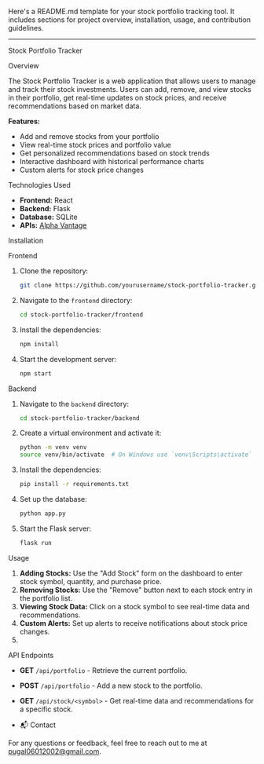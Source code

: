 Here's a README.md template for your stock portfolio tracking tool. It includes sections for project overview, installation, usage, and contribution guidelines.

---

Stock Portfolio Tracker

 Overview

The Stock Portfolio Tracker is a web application that allows users to manage and track their stock investments. Users can add, remove, and view stocks in their portfolio, get real-time updates on stock prices, and receive recommendations based on market data.

**Features:**
- Add and remove stocks from your portfolio
- View real-time stock prices and portfolio value
- Get personalized recommendations based on stock trends
- Interactive dashboard with historical performance charts
- Custom alerts for stock price changes

Technologies Used

- **Frontend:** React
- **Backend:** Flask
- **Database:** SQLite
- **APIs:** [Alpha Vantage](https://www.alphavantage.co) 

Installation

 Frontend

1. Clone the repository:

    ```bash
    git clone https://github.com/yourusername/stock-portfolio-tracker.git
    ```

2. Navigate to the `frontend` directory:

    ```bash
    cd stock-portfolio-tracker/frontend
    ```

3. Install the dependencies:

    ```bash
    npm install
    ```

4. Start the development server:

    ```bash
    npm start
    ```

 Backend

1. Navigate to the `backend` directory:

    ```bash
    cd stock-portfolio-tracker/backend
    ```

2. Create a virtual environment and activate it:

    ```bash
    python -m venv venv
    source venv/bin/activate  # On Windows use `venv\Scripts\activate`
    ```

3. Install the dependencies:

    ```bash
    pip install -r requirements.txt
    ```

4. Set up the database:

    ```bash
    python app.py
    ```

5. Start the Flask server:

    ```bash
    flask run
    ```

Usage

1. **Adding Stocks:** Use the "Add Stock" form on the dashboard to enter stock symbol, quantity, and purchase price.
2. **Removing Stocks:** Use the "Remove" button next to each stock entry in the portfolio list.
3. **Viewing Stock Data:** Click on a stock symbol to see real-time data and recommendations.
4. **Custom Alerts:** Set up alerts to receive notifications about stock price changes.
5. 
 API Endpoints

- **GET** `/api/portfolio` - Retrieve the current portfolio.
- **POST** `/api/portfolio` - Add a new stock to the portfolio.
- **GET** `/api/stock/<symbol>` - Get real-time data and recommendations for a specific stock.

- 📬 Contact

For any questions or feedback, feel free to reach out to me at pugal06012002@gmail.com.




